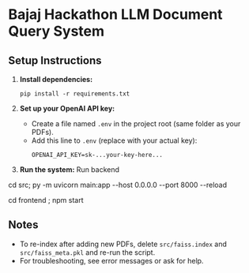 # Bajaj Hackathon LLM Document Query System

## Setup Instructions

1. **Install dependencies:**
   ```
   pip install -r requirements.txt
   ```

2. **Set up your OpenAI API key:**
   - Create a file named `.env` in the project root (same folder as your PDFs).
   - Add this line to `.env` (replace with your actual key):
     ```
     OPENAI_API_KEY=sk-...your-key-here...
     ```

3. **Run the system:**
   Run backend
   
  cd src; py -m uvicorn main:app --host 0.0.0.0 --port 8000 --reload

   cd frontend ; npm start
  
  
  

## Notes
- To re-index after adding new PDFs, delete `src/faiss.index` and `src/faiss_meta.pkl` and re-run the script.
- For troubleshooting, see error messages or ask for help. 
